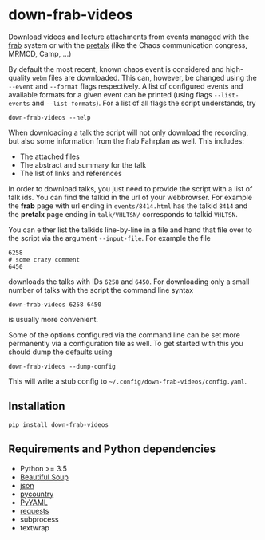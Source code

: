 # down-frab-videos
Download videos and lecture attachments from events managed with the
[frab](https://github.com/frab/frab) system
or with the [pretalx](https://github.com/openeventstack/pretalx)
(like the Chaos communication congress, MRMCD, Camp, ...)   

By default the most recent, known chaos event is considered and high-quality ``webm``
files are downloaded.
This can, however, be changed using the ``--event`` and ``--format`` flags respectively.
A list of configured events and available formats for a given event can be printed
(using flags ``--list-events`` and ``--list-formats``).
For a list of all flags the script understands, try
```
down-frab-videos --help
```

When downloading a talk the script will not only download the recording,
but also some information from the frab Fahrplan as well.
This includes:
- The attached files
- The abstract and summary for the talk
- The list of links and references

In order to download talks, you just need to provide the script with a list of talk ids.
You can find the talkid in the url of your webbrowser.
For example the **frab** page with url ending in `events/8414.html`
has the talkid `8414` and the **pretalx** page ending in `talk/VHLTSN/`
corresponds to talkid `VHLTSN`.

You can either list the talkids
line-by-line in a file and hand that file over to the script via the argument
``--input-file``.
For example the file
```
6258
# some crazy comment
6450
```
downloads the talks with IDs ``6258`` and ``6450``.
For downloading only a small number of talks with the script the command line syntax
```
down-frab-videos 6258 6450
```
is usually more convenient.

Some of the options configured via the command line can be set more permanently via
a configuration file as well.
To get started with this you should dump the defaults using
```
down-frab-videos --dump-config
```
This will write a stub config to ``~/.config/down-frab-videos/config.yaml``.

## Installation
```
pip install down-frab-videos
```

## Requirements and Python dependencies
- Python >= 3.5
- [Beautiful Soup](https://pypi.python.org/pypi/beautifulsoup4)
- [json](https://pypi.python.org/pypi/json)
- [pycountry](https://pypi.python.org/pypi/pycountry/)
- [PyYAML](https://pypi.python.org/pypi/PyYAML)
- [requests](https://pypi.python.org/pypi/requests)
- subprocess
- textwrap
